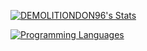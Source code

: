 [![DEMOLITIONDON96's Stats](https://github-readme-stats.vercel.app/api?username=DEMOLITIONDON96&show_icons=true&icon_color=ae00ff&count_private=true&layout=compact&bg_color=320,78fffa,07a0ed&title_color=000&text_color=000)](https://github.com/anuraghazra/github-readme-stats)

[![Programming Languages](https://github-readme-stats.vercel.app/api/top-langs/?username=DEMOLITIONDON96&langs_count=10&show_icons=true&bg_color=320,78fffa,07a0ed&title_color=000&text_color=000)](https://github.com/anuraghazra/github-readme-stats)
